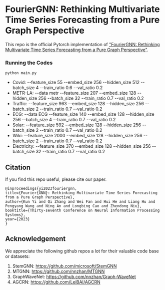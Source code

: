 # FourierGNN: Rethinking Multivariate Time Series Forecasting from a Pure Graph Perspective

This repo is the official Pytorch implementation of ["FourierGNN: Rethinking Multivariate Time Series Forecasting from a Pure Graph Perspective"](https://arxiv.org/pdf/2311.06190.pdf).

### Running the Codes
`python main.py`

- Covid: --feature_size 55 --embed_size 256 --hidden_size 512 -- batch_size 4 --train_ratio 0.6 --val_ratio 0.2
- METR-LA: --data metr --feature_size 207 --embed_size 128 --hidden_size 256 --batch_size 32 --train_ratio 0.7 --val_ratio 0.2
- Traffic: --feature_size 963 --embed_size 128 --hidden_size 256 --batch_size 2 --train_ratio 0.7 --val_ratio 0.2
- ECG: --data ECG --feature_size 140  --embed_size 128 --hidden_size 256 --batch_size 4 --train_ratio 0.7 --val_ratio 0.2
- Solar: --feature_size 592 --embed_size 128 --hidden_size 256 --batch_size 2 --train_ratio 0.7 --val_ratio 0.2
- Wiki: --feature_size 2000 --embed_size 128 --hidden_size 256 --batch_size 2 --train_ratio 0.7 --val_ratio 0.2
- Electricity: --feature_size 370 --embed_size 128 --hidden_size 256 --batch_size 32 --train_ratio 0.7 --val_ratio 0.2

## Citation

If you find this repo useful, please cite our paper. 

```
@inproceedings{yi2023fouriergnn,
title={Fourier{GNN}: Rethinking Multivariate Time Series Forecasting from a Pure Graph Perspective},
author={Kun Yi and Qi Zhang and Wei Fan and Hui He and Liang Hu and Pengyang Wang and Ning An and Longbing Cao and Zhendong Niu},
booktitle={Thirty-seventh Conference on Neural Information Processing Systems},
year={2023}
}
```

## Acknowledgement

We appreciate the following github repos a lot for their valuable code base or datasets:

1. StemGNN: https://github.com/microsoft/StemGNN
2. MTGNN: https://github.com/nnzhan/MTGNN
3. GraphWaveNet: https://github.com/nnzhan/Graph-WaveNet
4. AGCRN: https://github.com/LeiBAI/AGCRN
